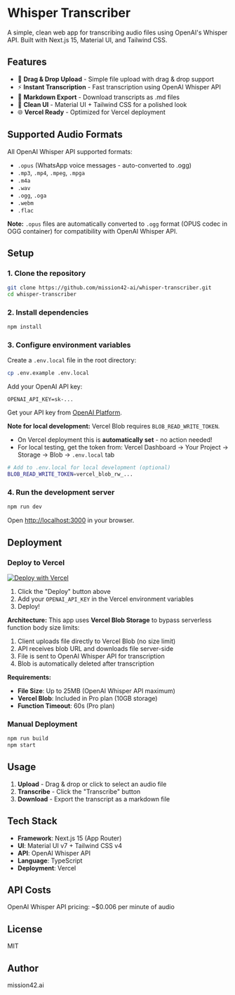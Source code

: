 # Whisper Transcriber

A simple, clean web app for transcribing audio files using OpenAI's Whisper API. Built with Next.js 15, Material UI, and Tailwind CSS.

## Features

- 🎤 **Drag & Drop Upload** - Simple file upload with drag & drop support
- ⚡ **Instant Transcription** - Fast transcription using OpenAI Whisper API
- 📝 **Markdown Export** - Download transcripts as .md files
- 🎨 **Clean UI** - Material UI + Tailwind CSS for a polished look
- 🌐 **Vercel Ready** - Optimized for Vercel deployment

## Supported Audio Formats

All OpenAI Whisper API supported formats:

- `.opus` (WhatsApp voice messages - auto-converted to .ogg)
- `.mp3`, `.mp4`, `.mpeg`, `.mpga`
- `.m4a`
- `.wav`
- `.ogg`, `.oga`
- `.webm`
- `.flac`

**Note:** `.opus` files are automatically converted to `.ogg` format (OPUS codec in OGG container) for compatibility with OpenAI Whisper API.

## Setup

### 1. Clone the repository

```bash
git clone https://github.com/mission42-ai/whisper-transcriber.git
cd whisper-transcriber
```

### 2. Install dependencies

```bash
npm install
```

### 3. Configure environment variables

Create a `.env.local` file in the root directory:

```bash
cp .env.example .env.local
```

Add your OpenAI API key:

```
OPENAI_API_KEY=sk-...
```

Get your API key from [OpenAI Platform](https://platform.openai.com/api-keys).

**Note for local development:** Vercel Blob requires `BLOB_READ_WRITE_TOKEN`.
- On Vercel deployment this is **automatically set** - no action needed!
- For local testing, get the token from: Vercel Dashboard → Your Project → Storage → Blob → `.env.local` tab

```bash
# Add to .env.local for local development (optional)
BLOB_READ_WRITE_TOKEN=vercel_blob_rw_...
```

### 4. Run the development server

```bash
npm run dev
```

Open [http://localhost:3000](http://localhost:3000) in your browser.

## Deployment

### Deploy to Vercel

[![Deploy with Vercel](https://vercel.com/button)](https://vercel.com/new/clone?repository-url=https://github.com/mission42-ai/whisper-transcriber)

1. Click the "Deploy" button above
2. Add your `OPENAI_API_KEY` in the Vercel environment variables
3. Deploy!

**Architecture:**
This app uses **Vercel Blob Storage** to bypass serverless function body size limits:
1. Client uploads file directly to Vercel Blob (no size limit)
2. API receives blob URL and downloads file server-side
3. File is sent to OpenAI Whisper API for transcription
4. Blob is automatically deleted after transcription

**Requirements:**
- **File Size**: Up to 25MB (OpenAI Whisper API maximum)
- **Vercel Blob**: Included in Pro plan (10GB storage)
- **Function Timeout**: 60s (Pro plan)

### Manual Deployment

```bash
npm run build
npm start
```

## Usage

1. **Upload** - Drag & drop or click to select an audio file
2. **Transcribe** - Click the "Transcribe" button
3. **Download** - Export the transcript as a markdown file

## Tech Stack

- **Framework**: Next.js 15 (App Router)
- **UI**: Material UI v7 + Tailwind CSS v4
- **API**: OpenAI Whisper API
- **Language**: TypeScript
- **Deployment**: Vercel

## API Costs

OpenAI Whisper API pricing: ~$0.006 per minute of audio

## License

MIT

## Author

mission42.ai
